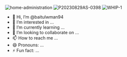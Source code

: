 ![home-administration](https://github.com/user-attachments/assets/b7d4ff3c-8293-417c-9ce5-bb011ca3d620)
![P20230829AS-0398](https://github.com/user-attachments/assets/146db4da-fe43-421a-930d-1778a893385b)
![WHIP-1](https://github.com/user-attachments/assets/a8965e73-fa3b-465f-8e7a-6dfce446d40d)
- 👋 Hi, I’m @baitulwman94
- 👀 I’m interested in ...
- 🌱 I’m currently learning ...
- 💞️ I’m looking to collaborate on ...
- 📫 How to reach me ...
- 😄 Pronouns: ...
- ⚡ Fun fact: ...

<!---
baitulwman94/![Uploading Leonhard_Euler_-_Jakob_Emanuel_Handmann_(Kunstmuseum_Basel).jpg…]()
![FP-SBC](https://github.com/user-attachments/assets/670fe66f-5d64-4bd5-9e75-57b40739eb90)
![Screenshot_20241004-023138](https://github.com/user-attachments/assets/af35c056-aaef-4d64-b6fd-0815c7486a99)
![P20210303AS-1901-cropped](https://github.com/user-attachments/assets/34e74280-5ac3-4492-a137-88665a2c9770)
![V20210305LJ-0043-cropped](https://github.com/user-attachments/assets/9d93f922-dc0a-4d6d-b978-32981ecd0753)
![executive_office](https://github.com/user-attachments/assets/5cb2feee-021a-4f6f-9b1b-c7a256617f52)
![Web-Banner_Invest gov_2500x1250_Digital_230509_V1_opt](https://github.com/user-attachments/assets/c85dcb67-06e5-4233-8b59-cc44eeb315cb)
![52143918571_9ef601c178_o](https://github.com/user-attachments/assets/993120eb-06e3-4b43-991f-36fbebc5e8c8)
![POTUS-building-a-better-america](https://github.com/user-attachments/assets/f7654f89-df96-49ff-9678-9caf47021fac)
![clean-energy-header](https://github.com/user-attachments/assets/e7640758-0260-4b66-b7a3-001766271bb8)
![P20210715ES-0132_opt](https://github.com/user-attachments/assets/969ff73f-8af2-474f-8f86-e4a1a5454335)
![white-house-sunrise](https://github.com/user-attachments/assets/7304ef06-5c73-42c9-84c6-8bd3fd59281d)
baitulwman94 is a ✨ special ✨ repository because its `README.md` (this file) appears on your GitHub profile.
You can click the Preview link to take a look at your changes.
--->
